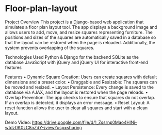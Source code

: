 # Floor-plan-layout
Project Overview
This project is a Django-based web application that simulates a floor plan layout tool. The app displays a background image and allows users to add, move, and resize squares representing furniture. The positions and sizes of the squares are automatically saved in a database so that the layout can be restored when the page is reloaded. Additionally, the system prevents overlapping of the squares.

Technologies Used
Python & Django for the backend
SQLite as the database
JavaScript with jQuery and jQuery UI for interactive front-end features

Features
• Dynamic Square Creation: Users can create squares with default dimensions and a preset color.
• Draggable and Resizable: The squares can be moved and resized.
• Layout Persistence: Every change is saved to the database via AJAX, and the layout is restored when the page reloads.
• Overlap Prevention: The app checks to ensure that squares do not overlap. If an overlap is detected, it displays an error message.
• Reset Layout: A reset function allows the user to clear all squares and start with a clean layout.

Demo Video: https://drive.google.com/file/d/1_Zssrnp0Mao4HINi-wtdzDK0zC8nZdY-/view?usp=sharing

